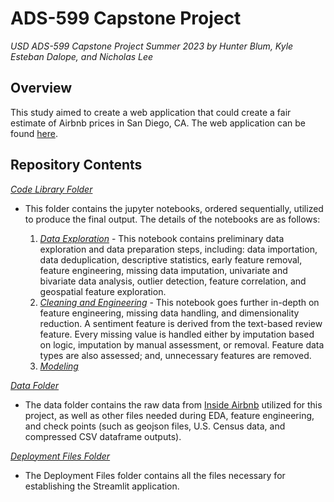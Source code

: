 # ADS-599 Capstone Project
_USD ADS-599 Capstone Project Summer 2023 by Hunter Blum, Kyle Esteban Dalope, and Nicholas Lee_

## Overview

This study aimed to create a web application that could create a fair estimate of Airbnb prices in San Diego, CA. The web application can be found [here](https://fairbnb.streamlit.app/). 

## Repository Contents
[_Code Library Folder_](https://github.com/nlee98/ADS-599_Capstone_Project/tree/main/Code%20Library)
- This folder contains the jupyter notebooks, ordered sequentially, utilized to produce the final output. The details of the notebooks are as follows:
  
    1. [_Data Exploration_](https://github.com/nlee98/ADS-599_Capstone_Project/blob/main/Code%20Library/1_Data_Exploration.ipynb)
      - This notebook contains preliminary data exploration and data preparation steps, including: data importation, data deduplication, descriptive statistics, early feature removal, feature engineering, missing data imputation, univariate and bivariate data analysis, outlier detection, feature correlation, and geospatial feature exploration. 
    2. [_Cleaning and Engineering_](https://github.com/nlee98/ADS-599_Capstone_Project/blob/main/Code%20Library/2_Cleaning_Engineering.ipynb)
      - This notebook goes further in-depth on feature engineering, missing data handling, and dimensionality reduction. A sentiment feature is derived from the text-based review feature. Every missing value is handled either by imputation based on logic, imputation by manual assessment, or removal. Feature data types are also assessed; and, unnecessary features are removed.
    3. [_Modeling_](https://github.com/nlee98/ADS-599_Capstone_Project/blob/main/Code%20Library/3_Modeling.ipynb)

[_Data Folder_](https://github.com/nlee98/ADS-599_Capstone_Project/tree/main/Data)
- The data folder contains the raw data from [Inside Airbnb](http://insideairbnb.com/get-the-data/) utilized for this project, as well as other files needed during EDA, feature engineering, and check points (such as geojson files, U.S. Census data, and compressed CSV dataframe outputs).

[_Deployment Files Folder_](https://github.com/nlee98/ADS-599_Capstone_Project/tree/main/Deployment_Files)
- The Deployment Files folder contains all the files necessary for establishing the Streamlit application.
